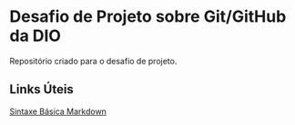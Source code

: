 # Desafio de Projeto sobre Git/GitHub da DIO
Repositório criado para o desafio de projeto.

## Links Úteis
[Sintaxe Básica Markdown](https://markdownguide.org/basic-sintax/)
